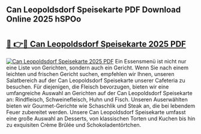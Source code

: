 ## Can Leopoldsdorf Speisekarte PDF Download Online 2025 hSPOo

# <h2><a href="http://gc94l89.nevu.top/?p=Can+Leopoldsdorf+Speisekarte">🔗 👉🔴 Can Leopoldsdorf Speisekarte 2025 PDF</a></h2>

[![Can Leopoldsdorf Speisekarte 2025 PDF](https://i.imgur.com/dBaPXMq.png)](http://gc94l89.nevu.top/?p=Can+Leopoldsdorf+Speisekarte)
Ein Essensmenü ist nicht nur eine Liste von Gerichten, sondern auch ein Gericht. Wenn Sie nach einem leichten und frischen Gericht suchen, empfehlen wir Ihnen, unseren Salatbereich auf der Can Leopoldsdorf Speisekarte unserer Cafeteria zu besuchen. Für diejenigen, die Fleisch bevorzugen, bieten wir eine umfangreiche Auswahl an Gerichten auf der Can Leopoldsdorf Speisekarte an: Rindfleisch, Schweinefleisch, Huhn und Fisch. Unseren Auserwählten bieten wir Gourmet-Gerichte wie Schaschlik und Steak an, die bei lebendem Feuer zubereitet werden. Unsere Can Leopoldsdorf Speisekarte umfasst eine große Auswahl an Desserts, von klassischen Torten und Kuchen bis hin zu exquisiten Crème Brûlée und Schokoladentörtchen.
